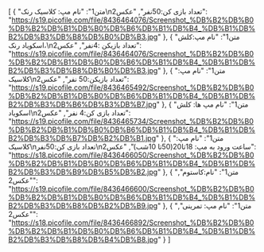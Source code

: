 [
  {
    "متن1": "نام مپ: کلاسیک رنک\nتعداد بازی کن:50نفر",
    "عکس2": "https://s19.picofile.com/file/8436464076/Screenshot_%DB%B2%DB%B0%DB%B2%DB%B1%DB%B0%DB%B6%DB%B1%DB%B4_%DB%B1%DB%B2%DB%B3%DB%B8%DB%B0%DB%B3.jpg"
  },
  {
    "متن1": "نام مپ:کلش اسکویاد رنک،\nتعداد بازیکن :4نفر",
    "عکس2": "https://s19.picofile.com/file/8436464076/Screenshot_%DB%B2%DB%B0%DB%B2%DB%B1%DB%B0%DB%B6%DB%B1%DB%B4_%DB%B1%DB%B2%DB%B3%DB%B8%DB%B0%DB%B3.jpg"
  },
  {
    "متن1": "نام مپ: کلاسیک\nتعداد بازیکن:50 نفر",
    "عکس2": "https://s19.picofile.com/file/8436465492/Screenshot_%DB%B2%DB%B0%DB%B2%DB%B1%DB%B0%DB%B6%DB%B1%DB%B4_%DB%B1%DB%B2%DB%B3%DB%B6%DB%B3%DB%B7.jpg"
  },
  {
    "متن1": "نام مپ ها: کلش اسکویاد\nتعداد بازی کن:4 نفر",
    "عکس2": "https://s19.picofile.com/file/8436465734/Screenshot_%DB%B2%DB%B0%DB%B2%DB%B1%DB%B0%DB%B6%DB%B1%DB%B4_%DB%B1%DB%B2%DB%B3%DB%B7%DB%B2%DB%B1.jpg"
  },
  {
    "متن1": "نام مپ: کلاسیک\nتعداد بازی کن:50نفر\nساعت ورود به مپ: 18تا20(50تا 10شب)",
    "عکس2": "https://s18.picofile.com/file/8436466050/Screenshot_%DB%B2%DB%B0%DB%B2%DB%B1%DB%B0%DB%B6%DB%B1%DB%B4_%DB%B1%DB%B2%DB%B3%DB%B9%DB%B5%DB%B2.jpg"
  },
  {
    "متن1": "نام:کاستوم",
    "عکس2": "https://s19.picofile.com/file/8436466600/Screenshot_%DB%B2%DB%B0%DB%B2%DB%B1%DB%B0%DB%B6%DB%B1%DB%B4_%DB%B1%DB%B2%DB%B3%DB%B8%DB%B2%DB%B9.jpg"
  },
  {
    "متن1": "نام مپ: تمرینی",
    "عکس2": "https://s18.picofile.com/file/8436466892/Screenshot_%DB%B2%DB%B0%DB%B2%DB%B1%DB%B0%DB%B6%DB%B1%DB%B4_%DB%B1%DB%B2%DB%B3%DB%B8%DB%B4%DB%B8.jpg"
  }
]

